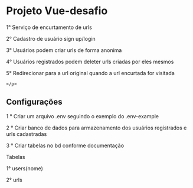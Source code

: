 <h1>Projeto Vue-desafio</h1>

<div>
    <p>
        1° Serviço de encurtamento de urls
    </p>
    <p>
        2° Cadastro de usuário sign up/login
    </p>
    <p>
        3° Usuários podem criar urls de forma anonima
    </p>
    <p>
        4° Usuários registrados podem deleter urls criadas por eles mesmos
    </p>
    <p>
        5° Redirecionar para a url original quando a url encurtada for visitada
    </p>
    <p>

    </p>
</div>

<div>
    <h2>Configurações</h2>
        <p>1 ° Criar um arquivo .env seguindo o exemplo do .env-example</p>
        <p>2 ° Criar banco de dados para armazenamento dos usuários registrados e urls cadastradas</p>
        <p>3 ° Criar tabelas no bd conforme documentação</p>
</div>


<div>
    <p>Tabelas</p>
    <p>1° users(nome) </p>
    <p>2° urls</p>
</div>
